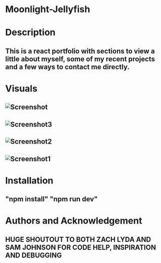 # Moonlight-Jellyfish
# Description 
## This is a react portfolio with sections to view a little about myself, some of my recent projects and a few ways to contact me directly.
# Visuals 
## ![Screenshot](https://github.com/AndrewAllen93/moonlight-jellyfish/assets/140868388/e16c3cec-a021-4b8f-b6aa-0686d07a2b29)
## ![Screenshot3](https://github.com/AndrewAllen93/moonlight-jellyfish/assets/140868388/4b35cb9d-88dc-41c0-bbe5-ff4ca809535c)
## ![Screenshot2](https://github.com/AndrewAllen93/moonlight-jellyfish/assets/140868388/36a26efe-400e-446e-98d7-6dfe513b968c)
## ![Screenshot1](https://github.com/AndrewAllen93/moonlight-jellyfish/assets/140868388/6010426d-673b-49e9-b495-035cfa1d6ca9)
# Installation 
## "npm install" "npm run dev"
# Authors and Acknowledgement
## HUGE SHOUTOUT TO BOTH ZACH LYDA AND SAM JOHNSON FOR CODE HELP, INSPIRATION AND DEBUGGING




